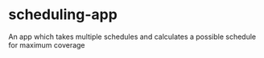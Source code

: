 # scheduling-app
An app which takes multiple schedules and calculates a possible schedule for maximum coverage
